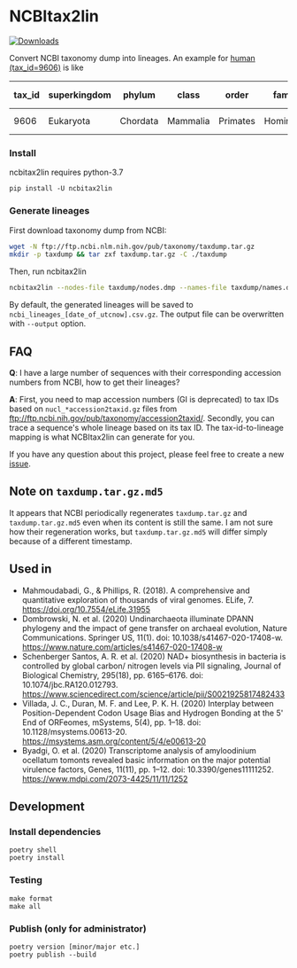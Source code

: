 # NCBItax2lin

[![Downloads](https://pepy.tech/badge/ncbitax2lin/week)](https://pepy.tech/project/ncbitax2lin)

Convert NCBI taxonomy dump into lineages. An example for [human
(tax_id=9606)](https://www.ncbi.nlm.nih.gov/Taxonomy/Browser/wwwtax.cgi?id=9606)
is like

| tax_id | superkingdom | phylum   | class    | order    | family    | genus | species      | family1 | forma | genus1 | infraclass | infraorder  | kingdom | no rank            | no rank1     | no rank10            | no rank11 | no rank12 | no rank13 | no rank14 | no rank15     | no rank16 | no rank17 | no rank18 | no rank19 | no rank2  | no rank20 | no rank21 | no rank22 | no rank3  | no rank4      | no rank5   | no rank6      | no rank7   | no rank8     | no rank9      | parvorder  | species group | species subgroup | species1 | subclass | subfamily | subgenus | subkingdom | suborder    | subphylum | subspecies | subtribe | superclass | superfamily | superorder       | superorder1 | superphylum | tribe | varietas |
|--------|--------------|----------|----------|----------|-----------|-------|--------------|---------|-------|--------|------------|-------------|---------|--------------------|--------------|----------------------|-----------|-----------|-----------|-----------|---------------|-----------|-----------|-----------|-----------|-----------|-----------|-----------|-----------|-----------|---------------|------------|---------------|------------|--------------|---------------|------------|---------------|------------------|----------|----------|-----------|----------|------------|-------------|-----------|------------|----------|------------|-------------|------------------|-------------|-------------|-------|----------|
| 9606   | Eukaryota    | Chordata | Mammalia | Primates | Hominidae | Homo  | Homo sapiens |         |       |        |            | Simiiformes | Metazoa | cellular organisms | Opisthokonta | Dipnotetrapodomorpha | Tetrapoda | Amniota   | Theria    | Eutheria  | Boreoeutheria |           |           |           |           | Eumetazoa |           |           |           | Bilateria | Deuterostomia | Vertebrata | Gnathostomata | Teleostomi | Euteleostomi | Sarcopterygii | Catarrhini |               |                  |          |          | Homininae |          |            | Haplorrhini | Craniata  |            |          |            | Hominoidea  | Euarchontoglires |             |             |       |          |

### Install

ncbitax2lin requires python-3.7

```
pip install -U ncbitax2lin
```

### Generate lineages

First download taxonomy dump from NCBI:

```bash
wget -N ftp://ftp.ncbi.nlm.nih.gov/pub/taxonomy/taxdump.tar.gz
mkdir -p taxdump && tar zxf taxdump.tar.gz -C ./taxdump
```

Then, run ncbitax2lin

```bash
ncbitax2lin --nodes-file taxdump/nodes.dmp --names-file taxdump/names.dmp
```

By default, the generated lineages will be saved to
`ncbi_lineages_[date_of_utcnow].csv.gz`. The output file can be overwritten with
`--output` option.


## FAQ

**Q**: I have a large number of sequences with their corresponding accession
numbers from NCBI, how to get their lineages?

**A**: First, you need to map accession numbers (GI is deprecated) to tax IDs
based on `nucl_*accession2taxid.gz` files from
ftp://ftp.ncbi.nih.gov/pub/taxonomy/accession2taxid/. Secondly, you can trace a
sequence's whole lineage based on its tax ID. The tax-id-to-lineage mapping is
what NCBItax2lin can generate for you.

If you have any question about this project, please feel free to create a new
[issue](https://github.com/zyxue/ncbitax2lin/issues/new).

## Note on `taxdump.tar.gz.md5`

It appears that NCBI periodically regenerates `taxdump.tar.gz` and
`taxdump.tar.gz.md5` even when its content is still the same. I am not sure how
their regeneration works, but `taxdump.tar.gz.md5` will differ simply because
of a different timestamp.

## Used in

* Mahmoudabadi, G., & Phillips, R. (2018). A comprehensive and quantitative exploration of thousands of viral genomes. ELife, 7. https://doi.org/10.7554/eLife.31955
* Dombrowski, N. et al. (2020) Undinarchaeota illuminate DPANN phylogeny and the impact of gene transfer on archaeal evolution, Nature Communications. Springer US, 11(1). doi: 10.1038/s41467-020-17408-w. https://www.nature.com/articles/s41467-020-17408-w
* Schenberger Santos, A. R. et al. (2020) NAD+ biosynthesis in bacteria is controlled by global carbon/ nitrogen levels via PII signaling, Journal of Biological Chemistry, 295(18), pp. 6165–6176. doi: 10.1074/jbc.RA120.012793. https://www.sciencedirect.com/science/article/pii/S0021925817482433
* Villada, J. C., Duran, M. F. and Lee, P. K. H. (2020) Interplay between Position-Dependent Codon Usage Bias and Hydrogen Bonding at the 5' End of ORFeomes, mSystems, 5(4), pp. 1–18. doi: 10.1128/msystems.00613-20. https://msystems.asm.org/content/5/4/e00613-20
* Byadgi, O. et al. (2020) Transcriptome analysis of amyloodinium ocellatum tomonts revealed basic information on the major potential virulence factors, Genes, 11(11), pp. 1–12. doi: 10.3390/genes11111252. https://www.mdpi.com/2073-4425/11/11/1252

## Development

### Install dependencies

```
poetry shell
poetry install
```

### Testing

```
make format
make all
```

### Publish (only for administrator)

```
poetry version [minor/major etc.]
poetry publish --build
```
